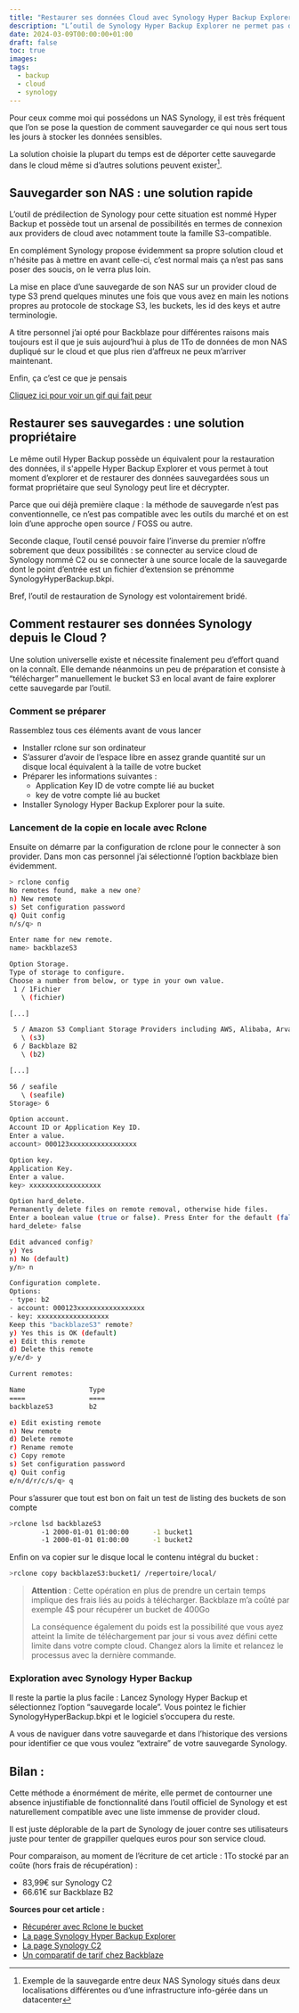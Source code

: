 ```yaml
---
title: "Restaurer ses données Cloud avec Synology Hyper Backup Explorer?"
description: "L’outil de Synology Hyper Backup Explorer ne permet pas de récupérer ses sauvegardes cloud. Comment contourner cette limite ?"
date: 2024-03-09T00:00:00+01:00
draft: false
toc: true
images:
tags:
  - backup
  - cloud
  - synology
---
```


Pour ceux comme moi qui possédons un NAS Synology, il est très fréquent que l’on se pose la question de comment sauvegarder ce qui nous sert tous les jours à stocker les données sensibles.

La solution choisie la plupart du temps est de déporter cette sauvegarde dans le cloud même si d’autres solutions peuvent exister[^1].

[^1]: Exemple de la sauvegarde entre deux NAS Synology situés dans deux localisations différentes ou d’une infrastructure info-gérée dans un datacenter

## Sauvegarder son NAS : une solution rapide

L’outil de prédilection de Synology pour cette situation est nommé Hyper Backup et possède tout un arsenal de possibilités en termes de connexion aux providers de cloud avec notamment toute la famille S3-compatible.

En complément Synology propose évidemment sa propre solution cloud et n'hésite pas à mettre en avant celle-ci, c’est normal mais ça n’est pas sans poser des soucis, on le verra plus loin.

La mise en place d’une sauvegarde de son NAS sur un provider cloud de type S3 prend quelques minutes une fois que vous avez en main les notions propres au protocole de stockage S3, les buckets, les id des keys et autre terminologie.

A titre personnel j’ai opté pour Backblaze pour différentes raisons mais toujours est il que je suis aujourd’hui à plus de 1To de données de mon NAS dupliqué sur le cloud et que plus rien d’affreux ne peux m’arriver maintenant.

Enfin, ça c’est ce que je pensais

[Cliquez ici pour voir un gif qui fait peur](https://giphy.com/embed/9lEBLvCXZwEN1IJC6Q)

## Restaurer ses sauvegardes : une solution propriétaire

Le même outil Hyper Backup possède un équivalent pour la restauration des données, il s'appelle Hyper Backup Explorer et vous permet à tout moment d’explorer et de restaurer des données sauvegardées sous un format propriétaire que seul Synology peut lire et décrypter.

Parce que oui déjà première claque : la méthode de sauvegarde n’est pas conventionnelle, ce n’est pas compatible avec les outils du marché et on est loin d’une approche open source / FOSS ou autre.

Seconde claque, l’outil censé pouvoir faire l’inverse du premier n’offre sobrement que deux possibilités : se connecter au service cloud de Synology nommé C2 ou se connecter à une source locale de la sauvegarde dont le point d’entrée est un fichier d’extension se prénomme SynologyHyperBackup.bkpi.

Bref, l’outil de restauration de Synology est volontairement bridé.

## Comment restaurer ses données Synology depuis le Cloud ?

Une solution universelle existe et nécessite finalement peu d’effort quand on la connaît. Elle demande néanmoins un peu de préparation et consiste à “télécharger” manuellement le bucket S3 en local avant de faire explorer cette sauvegarde par l’outil.

### Comment se préparer

Rassemblez tous ces éléments avant de vous lancer

 * Installer rclone sur son ordinateur
 * S’assurer d’avoir de l’espace libre en assez grande quantité sur un disque local équivalent à la taille de votre bucket
 * Préparer les informations suivantes :
   * Application Key ID de votre compte lié au bucket
   * key de votre compte lié au bucket
 * Installer Synology Hyper Backup Explorer pour la suite.

### Lancement de la copie en locale avec Rclone

Ensuite on démarre par la configuration de rclone pour le connecter à son provider. Dans mon cas personnel j’ai sélectionné l’option backblaze bien évidemment.

```bash
> rclone config
No remotes found, make a new one?
n) New remote
s) Set configuration password
q) Quit config
n/s/q> n

Enter name for new remote.
name> backblazeS3

Option Storage.
Type of storage to configure.
Choose a number from below, or type in your own value.
 1 / 1Fichier
   \ (fichier)

[...]

 5 / Amazon S3 Compliant Storage Providers including AWS, Alibaba, ArvanCloud, Ceph, ChinaMobile, Cloudflare, DigitalOcean, Dreamhost, GCS, HuaweiOBS, IBMCOS, IDrive, IONOS, LyveCloud, Leviia, Liara, Linode, Minio, Netease, Petabox, RackCorp, Rclone, Scaleway, SeaweedFS, StackPath, Storj, Synology, TencentCOS, Wasabi, Qiniu and others
   \ (s3)
 6 / Backblaze B2
   \ (b2)

[...]

56 / seafile
   \ (seafile)
Storage> 6

Option account.
Account ID or Application Key ID.
Enter a value.
account> 000123xxxxxxxxxxxxxxxxx

Option key.
Application Key.
Enter a value.
key> xxxxxxxxxxxxxxxxxx

Option hard_delete.
Permanently delete files on remote removal, otherwise hide files.
Enter a boolean value (true or false). Press Enter for the default (false).
hard_delete> false

Edit advanced config?
y) Yes
n) No (default)
y/n> n

Configuration complete.
Options:
- type: b2
- account: 000123xxxxxxxxxxxxxxxxx
- key: xxxxxxxxxxxxxxxxxx
Keep this "backblazeS3" remote?
y) Yes this is OK (default)
e) Edit this remote
d) Delete this remote
y/e/d> y

Current remotes:

Name             	Type
====             	====
backblazeS3     	b2

e) Edit existing remote
n) New remote
d) Delete remote
r) Rename remote
c) Copy remote
s) Set configuration password
q) Quit config
e/n/d/r/c/s/q> q
```
Pour s’assurer que tout est bon on fait un test de listing des buckets de son compte

```bash
>rclone lsd backblazeS3
      	-1 2000-01-01 01:00:00    	-1 bucket1
      	-1 2000-01-01 01:00:00    	-1 bucket2
```
Enfin on va copier sur le disque local le contenu intégral du bucket :

```bash
>rclone copy backblazeS3:bucket1/ /repertoire/local/
```

> **Attention** : Cette opération en plus de prendre un certain temps implique des frais liés au poids à télécharger. Backblaze m’a coûté par exemple 4$ pour récupérer un bucket de 400Go
>
>La conséquence également du poids est la possibilité que vous ayez atteint la limite de téléchargement par jour si vous avez défini cette limite dans votre compte cloud. Changez alors la limite et relancez le processus avec la dernière commande.



### Exploration avec Synology Hyper Backup

Il reste la partie la plus facile : Lancez Synology Hyper Backup et sélectionnez l’option “sauvegarde locale”. Vous pointez le fichier SynologyHyperBackup.bkpi et le logiciel s’occupera du reste.

A vous de naviguer dans votre sauvegarde et dans l’historique des versions pour identifier ce que vous voulez “extraire” de votre sauvegarde Synology.

## Bilan :

Cette méthode a énormément de mérite, elle permet de contourner une absence injustifiable de fonctionnalité dans l’outil officiel de Synology et est naturellement compatible avec une liste immense de provider cloud.

Il est juste déplorable de la part de Synology de jouer contre ses utilisateurs juste pour tenter de grappiller quelques euros pour son service cloud.

Pour comparaison, au moment de l’écriture de cet article : 1To stocké par an coûte (hors frais de récupération) : 
 - 83,99€ sur Synology C2
 - 66.61€ sur Backblaze B2

**Sources pour cet article :**
 - [Récupérer avec Rclone le bucket](https://help.backblaze.com/hc/en-us/articles/1260804565710-Quickstart-Guide-for-Rclone-and-B2-Cloud-Storage)
 - [La page Synology Hyper Backup Explorer](https://kb.synology.com/fr-fr/DSM/help/HyperBackupExplorer/hyperbackupexplorer)
 - [La page Synology C2](https://c2.synology.com/fr-fr/storage/overview)
 - [Un comparatif de tarif chez Backblaze](https://www.backblaze.com/cloud-storage/pricing)
